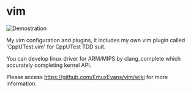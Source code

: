 vim
===
![Demostration](http://d.hiphotos.bdimg.com/album/w%3D1600%3Bq%3D90/sign=ffd78b9635a85edffa8cfa2579643252/060828381f30e924fb7f7ef74d086e061c95f719.jpg)

My vim configuration and plugins, 
it includes my own vim plugin called 'CppUTest.vim' for CppUTest TDD suit.

You can develop linux driver for ARM/MIPS by clang_complete which accurately completing kernel API.

Please access https://github.com/EmuxEvans/vim/wiki for more information.

